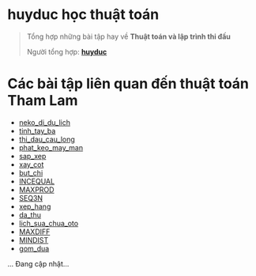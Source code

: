 # **huyduc học thuật toán**

> Tổng hợp những bài tập hay về **Thuật toán và lập trình thi đấu**
>
> Người tổng hợp: **[huyduc](https://www.facebook.com/huyduc137)**

# Các bài tập liên quan đến thuật toán Tham Lam

- [neko_di_du_lich](https://oj.vnoi.info/problem/vnoicup22_r2_a)
- [tinh_tay_ba](https://oj.vnoi.info/problem/vnoicup23_r1_a)
- [thi_dau_cau_long](https://oj.vnoi.info/problem/tht21_kvc_badmi)
- [phat_keo_may_man](https://oj.vnoi.info/problem/dtqna_phatkeomm)
- [sap_xep](https://oj.vnoi.info/problem/dtqna_sx)
- [xay_cot](https://oj.vnoi.info/problem/dtqna_buildcols)
- [but_chi](https://oj.vnoi.info/problem/bedao_m21_a)
- [INCEQUAL](https://oj.vnoi.info/problem/fct054_incequal)
- [MAXPROD](https://oj.vnoi.info/problem/bedao_r16_b)
- [SEQ3N](https://oj.vnoi.info/problem/fct053_seq3n)
- [xep_hang](https://oj.vnoi.info/problem/nklineup)
- [da_thu](https://oj.vnoi.info/problem/vnoicup23_r1_c)
- [lich_sua_chua_oto](https://oj.vnoi.info/problem/car)
- [MAXDIFF](https://oj.vnoi.info/problem/fcb008_maxdiff)
- [MINDIST](https://oj.vnoi.info/problem/fcb037_mindist)
- [gom_dua](https://oj.vnoi.info/problem/vnoicup24_r1_a)

>
...
Đang cập nhật...
